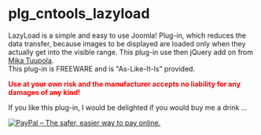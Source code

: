 # plg_cntools_lazyload
<p>LazyLoad is a simple and easy to use Joomla! Plug-in, which reduces the data transfer, because images to be displayed are loaded only when they actually get into the visible range. This plug-in use then jQuery add on from <a href="http://www.appelsiini.net/projects/lazyload" target="_blank">Mika Tuupola</a>.<br>This plug-in is FREEWARE and is "As-Like-It-Is" provided.</p><p><strong style="color:#F00;">Use at your own risk and the manufacturer accepts no liability for any damages of any kind!</strong></p><p>If you like this plug-in, I would be delighted if you would buy me a drink ...</p><p><a href="https://www.paypal.com/cgi-bin/webscr?cmd=_s-xclick&hosted_button_id=X6FSFKXJ868QG" target="_blank"><img src="https://www.paypalobjects.com/en_US/i/btn/btn_donateCC_LG_global.gif" alt="PayPal – The safer, easier way to pay online." /></a></p>
